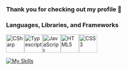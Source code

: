 ### Thank you for checking out my profile 👋

### Languages, Libraries, and Frameworks
<div style="display:flex">
  <img title="CSharp" src="https://cdn.jsdelivr.net/npm/programming-languages-logos/src/csharp/csharp.png" height="50">
  <img title="Typescript" src="https://cdn.jsdelivr.net/npm/programming-languages-logos/src/typescript/typescript.png" height="50">
  <img title="JavaScript" src="https://cdn.jsdelivr.net/npm/programming-languages-logos/src/javascript/javascript.png" height="50">
  <img title="HTML5" src="https://cdn.jsdelivr.net/npm/programming-languages-logos/src/html/html.png" height="50">
  <img title="CSS3" src="https://cdn.jsdelivr.net/npm/programming-languages-logos/src/css/css.png" height="50">
</div>

[![My Skills](https://skillicons.dev/icons?i=java,kotlin,nodejs,figma&theme=light)](https://skillicons.dev)

<!--
**Tmarndt1/Tmarndt1** is a ✨ _special_ ✨ repository because its `README.md` (this file) appears on your GitHub profile.

Here are some ideas to get you started:

- 🔭 I’m currently working on ...
- 🌱 I’m currently learning ...
- 👯 I’m looking to collaborate on ...
- 🤔 I’m looking for help with ...
- 💬 Ask me about ...
- 📫 How to reach me: ...
- 😄 Pronouns: ...
- ⚡ Fun fact: ...
-->
